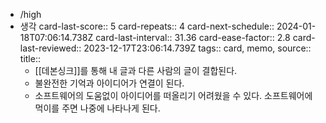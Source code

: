 - /high
- 생각
  card-last-score:: 5
  card-repeats:: 4
  card-next-schedule:: 2024-01-18T07:06:14.738Z
  card-last-interval:: 31.36
  card-ease-factor:: 2.8
  card-last-reviewed:: 2023-12-17T23:06:14.739Z
  tags:: card, memo,
  source::
  title::
	- [[데본싱크]]를 통해 내 글과 다른 사람의 글이 결합된다.
	- 불완전한 기억과 아이디어가 연결이 된다.
	- 소프트웨어의 도움없이 아이디어를 떠올리기 어려웠을 수 있다. 소프트웨어에 먹이를 주면 나중에 나타나게 된다.